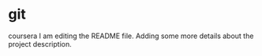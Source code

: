 # git
coursera
I am editing the README file. Adding some more details about the project description.

